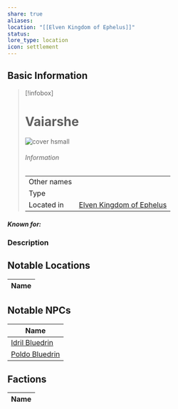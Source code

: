 ```yaml
---
share: true
aliases: 
location: "[[Elven Kingdom of Ephelus]]"
status: 
lore_type: location
icon: settlement
---
```

## Basic Information
> [!infobox]
> # Vaiarshe
> ![cover hsmall](insertimage.png)
> ###### Information
> |   |  |
> | ---- | ---- |
> | Other names | |
> | Type | 
> | Located in | [Elven Kingdom of Ephelus](../Kingdoms/Elven%20Kingdom%20of%20Ephelus.md)|
##### Known for:
### Description
## Notable Locations
| Name |
| ---- |

## Notable NPCs
| Name                                       |
| ------------------------------------------ |
| [Idril Bluedrin](../../../Idril%20Bluedrin.md) |
| [Poldo Bluedrin](../../../Poldo%20Bluedrin.md) |

## Factions
| Name |
| ---- |
